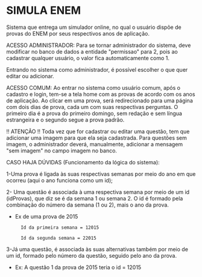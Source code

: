 
# SIMULA ENEM

Sistema que entrega um simulador online, no qual o usuário dispõe de provas do 
ENEM por seus respectivos anos de aplicação. 

ACESSO ADMINISTRADOR: Para se tornar administrador do sistema, deve
modificar no banco de dados a entidade "permissao" para 2, pois ao cadastrar
qualquer usuário, o valor fica automaticamente como 1. 

Entrando no sistema como administrador, é possível escolher o que quer editar
ou adicionar.

ACESSO COMUM: Ao entrar no sistema como usuário comum, após o cadastro e login, tem-se a tela home
com as provas de acordo com os anos de aplicação. Ao clicar em uma prova, 
será redirecionado para uma página com dois dias de prova, cada um
com suas respectivas perguntas. O primeiro dia é a prova do primeiro domingo, sem redação
e sem língua estrangeira e o segundo segue a prova padrão.

!! ATENÇÃO !!
Toda vez que for cadastrar ou editar uma questão, tem que adicionar uma imagem para que ela seja cadastrada.
Para questões sem imagem, o administrador deverá, manualmente, adicionar a mensagem "sem imagem" no campo imagem no banco.  

CASO HAJA DÚVIDAS (Funcionamento da lógica do sistema):

1-Uma prova é ligada às suas respectivas semanas por meio do ano em que ocorreu (aqui o ano funciona como um id);

2- Uma questão é associada à uma respectiva semana por meio de um id (idProvas), que diz se é da semana 1 ou semana 2. O id é formado pela combinação do número da semana (1 ou 2), mais o ano da prova. 

- Ex de uma prova de 2015 

        Id da primeira semana = 12015

        Id da segunda semana = 22015

3-Já uma questão, é associada às suas alternativas também por meio de um id, formado pelo número da questão, seguido pelo ano da prova. 
- Ex: A questão 1 da prova de 2015 teria o id = 12015